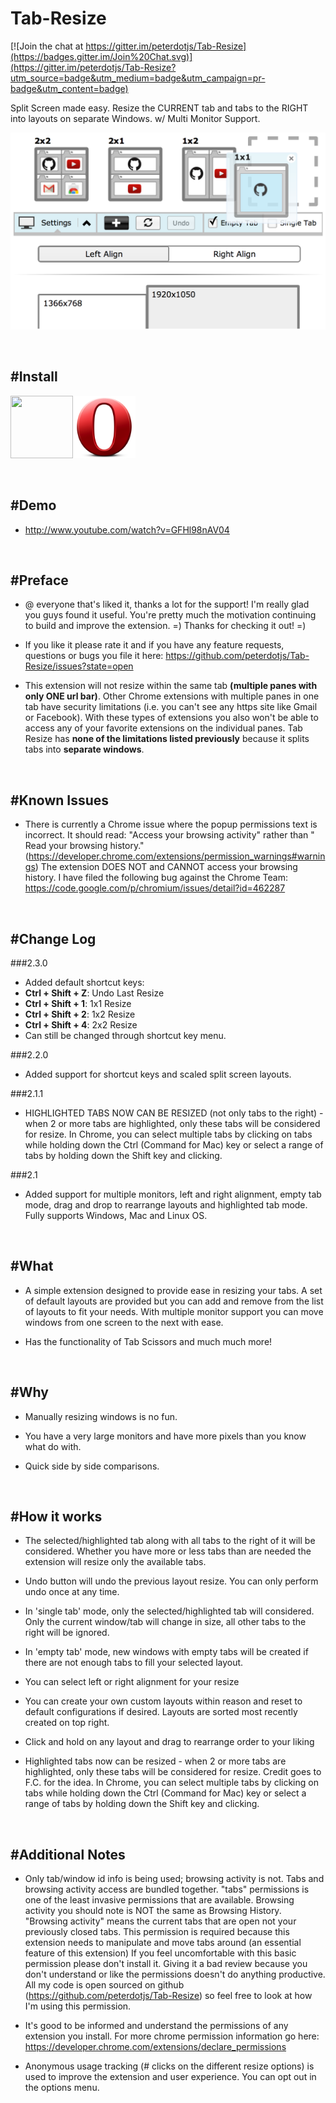 Tab-Resize
==========

[![Join the chat at https://gitter.im/peterdotjs/Tab-Resize](https://badges.gitter.im/Join%20Chat.svg)](https://gitter.im/peterdotjs/Tab-Resize?utm_source=badge&utm_medium=badge&utm_campaign=pr-badge&utm_content=badge)

Split Screen made easy. Resize the CURRENT tab and tabs to the RIGHT into layouts on separate Windows. w/ Multi Monitor Support.

![Tab Resize Screenshot](https://raw.githubusercontent.com/peterdotjs/resources/master/tab-resize/ss4v4.png)

<br/>

#Install
-------
<a href="https://chrome.google.com/webstore/detail/tab-resize-split-screen-l/bkpenclhmiealbebdopglffmfdiilejc"><img src="https://raw.githubusercontent.com/peterdotjs/resources/master/Franksouza183-Fs-Apps-google-chrome.ico" height="100" width="100"></a><a href="https://addons.opera.com/en/extensions/details/tab-resize-split-screen-layouts/?display=en"><img src="https://raw.githubusercontent.com/peterdotjs/resources/master/opera-browser.png" height="100" width="100"></a>

<br/>

#Demo
-------
 - http://www.youtube.com/watch?v=GFHl98nAV04

<br/>

#Preface
-------
- @ everyone that's liked it, thanks a lot for the support! I'm really glad you guys found it useful. You're pretty much the motivation continuing to build and improve the extension. =) Thanks for checking it out! =)

- If you like it please rate it and if you have any feature requests, questions or bugs you file it here: 
https://github.com/peterdotjs/Tab-Resize/issues?state=open 

- This extension will not resize within the same tab **(multiple panes with only ONE url bar)**.  Other Chrome extensions with multiple panes in one tab have security limitations (i.e. you can't see any https site like Gmail or Facebook). With these types of extensions you also won't be able to access any of your favorite extensions on the individual panes. Tab Resize has <strong>none of the limitations listed previously</strong> because it splits tabs into <strong>separate windows</strong>.

<br/>

#Known Issues
-------
- There is currently a Chrome issue where the popup permissions text is incorrect. It should read: "Access your browsing activity" rather than " Read your browsing history." (https://developer.chrome.com/extensions/permission_warnings#warnings) The extension DOES NOT and CANNOT access your browsing history. I have filed the following bug against the Chrome Team: https://code.google.com/p/chromium/issues/detail?id=462287 

<br/>

#Change Log
-------
###2.3.0
- Added default shortcut keys:
- **Ctrl + Shift + Z**: Undo Last Resize 
- **Ctrl + Shift + 1**: 1x1 Resize 
- **Ctrl + Shift + 2**: 1x2 Resize 
- **Ctrl + Shift + 4**: 2x2 Resize 
- Can still be changed through shortcut key menu.

###2.2.0
- Added support for shortcut keys and scaled split screen layouts.

###2.1.1
- HIGHLIGHTED TABS NOW CAN BE RESIZED (not only tabs to the right) - when 2 or more tabs are highlighted, only these tabs will be considered for resize. In Chrome, you can select multiple tabs by clicking on tabs while holding down the Ctrl (Command for Mac) key or select a range of tabs by holding down the Shift key and clicking. 

###2.1
- Added support for multiple monitors, left and right alignment, empty tab mode, drag and drop to rearrange layouts and highlighted tab mode. Fully supports Windows, Mac and Linux OS.

<br/>

#What
-------
- A simple extension designed to provide ease in resizing your tabs. A set of default layouts are provided but you can add and remove from the list of layouts to fit your needs. With multiple monitor support you can move windows from one screen to the next with ease. 

- Has the functionality of Tab Scissors and much much more!

<br/>

#Why
-------
- Manually resizing windows is no fun.

- You have a very large monitors and have more pixels than you know what do with.

- Quick side by side comparisons.

<br/>

#How it works
-------
- The selected/highlighted tab along with all tabs to the right of it will be considered. Whether you have more or less tabs than are needed the extension will resize only the available tabs. 

- Undo button will undo the previous layout resize. You can only perform undo once at any time.

- In 'single tab' mode, only the selected/highlighted tab will considered. Only the current window/tab will change in size, all other tabs to the right will be ignored. 

- In 'empty tab' mode, new windows with empty tabs will be created if there are not enough tabs to fill your selected layout. 

- You can select left or right alignment for your resize

- You can create your own custom layouts within reason and reset to default configurations if desired. Layouts are sorted most recently created on top right.

- Click and hold on any layout and drag to rearrange order to your liking

- Highlighted tabs now can be resized - when 2 or more tabs are highlighted, only these tabs will be considered for resize. Credit goes to F.C. for the idea. In Chrome, you can select multiple tabs by clicking on tabs while holding down the Ctrl (Command for Mac) key or select a range of tabs by holding down the Shift key and clicking.

<br/>

#Additional Notes
-------
- Only tab/window id info is being used; browsing activity is not. Tabs and browsing activity access are bundled together. "tabs" permissions is one of the least invasive permissions that are available. Browsing activity you should note is NOT the same as Browsing History. "Browsing activity" means the current tabs that are open not your previously closed tabs. This permission is required because this extension needs to manipulate and move tabs around (an essential feature of this extension) If you feel uncomfortable with this basic permission please don't install it. Giving it a bad review because you don't understand or like the permissions doesn't do anything productive. All my code is open sourced on github (https://github.com/peterdotjs/Tab-Resize) so feel free to look at how I'm using this permission.

- It's good to be informed and understand the permissions of any extension you install. For more chrome permission information go here: https://developer.chrome.com/extensions/declare_permissions

- Anonymous usage tracking (# clicks on the different resize options) is used to improve the extension and user experience. You can opt out in the options menu.

